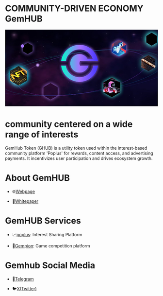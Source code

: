 <h1> COMMUNITY-DRIVEN ECONOMY GemHUB </h1> 
<img src="https://github.com/GALAXIA-GXA/.github/blob/main/header.png" width="1000">

<h1>community centered on a wide range of interests</h1>
GemHub Token (GHUB) is a utility token used within the interest-based community platform 'Poplus' for rewards, content access, and advertising payments. It incentivizes user participation and drives ecosystem growth.


<h1>About GemHUB </h1>

- 🌐[Webpage](https://www.gemhub.io)
  
- 📜[Whitepaper](https://docs.gemhub.net/english)


<h1>GemHUB Services</h1>

- 📈[poplus](https://poplus.io): Interest Sharing Platform

- 🎨[Gempion](https://gempion.io/): Game competition platform


<h1>Gemhub Social Media</h1>

- 📢[Telegram](https://t.me/GemHUB_Protocol)

- 🐦[X(Twitter)](https://x.com/GemHUB_Protocol)
